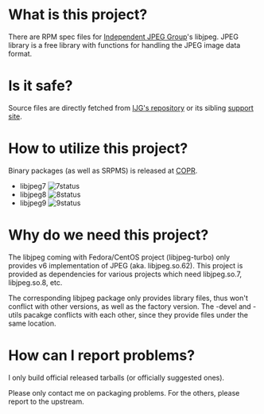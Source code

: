 # What is this project?

There are RPM spec files for [Independent JPEG Group](https://www.ijg.org/)'s libjpeg. JPEG library is a free library with functions for handling the JPEG image data format.

# Is it safe?

Source files are directly fetched from [IJG's repository](https://www.ijg.org/files/) or its sibling [support site](https://jpegclub.org/support/files/).

# How to utilize this project?

Binary packages (as well as SRPMS) is released at [COPR](https://copr.fedorainfracloud.org/coprs/aflyhorse/libjpeg/).

- libjpeg7 ![7status](https://copr.fedorainfracloud.org/coprs/aflyhorse/libjpeg/package/libjpeg7/status_image/last_build.png)
- libjpeg8 ![8status](https://copr.fedorainfracloud.org/coprs/aflyhorse/libjpeg/package/libjpeg8/status_image/last_build.png)
- libjpeg9 ![9status](https://copr.fedorainfracloud.org/coprs/aflyhorse/libjpeg/package/libjpeg9/status_image/last_build.png)

# Why do we need this project?

The libjpeg coming with Fedora/CentOS project (libjpeg-turbo) only provides v6 implementation of JPEG (aka. libjpeg.so.62). This project is provided as dependencies for various projects which need libjpeg.so.7, libjpeg.so.8, etc.

The corresponding libjpeg package only provides library files, thus won't conflict with other versions, as well as the factory version. The -devel and -utils pacakge conflicts with each other, since they provide files under the same location.

# How can I report problems?

I only build official released tarballs (or officially suggested ones).

Please only contact me on packaging problems. For the others, please report to the upstream.
